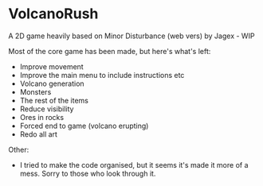 # VolcanoRush
A 2D game heavily based on Minor Disturbance (web vers) by Jagex - WIP

Most of the core game has been made, but here's what's left:
- Improve movement
- Improve the main menu to include instructions etc
- Volcano generation
- Monsters
- The rest of the items
- Reduce visibility
- Ores in rocks
- Forced end to game (volcano erupting)
- Redo all art

Other:
- I tried to make the code organised, but it seems it's made it more of a mess. Sorry to those who look through it.